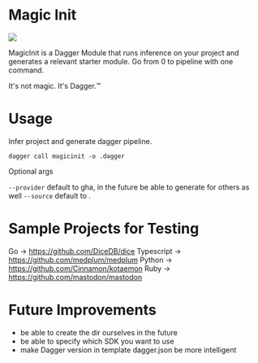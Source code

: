 # Magic Init 

![](https://upload.wikimedia.org/wikipedia/commons/thumb/2/25/Wizard_hat_and_wand.svg/1000px-Wizard_hat_and_wand.svg.png?20230507221104)

MagicInit is a Dagger Module that runs inference on your project and generates a relevant starter module. Go from 0 to pipeline with one command. 

It's not magic. It's Dagger.™

# Usage 

Infer project and generate dagger pipeline.

```
dagger call magicinit -o .dagger
```

Optional args 

`--provider` default to gha, in the future be able to generate for others as well 
`--source` default to .

# Sample Projects for Testing 

Go -> https://github.com/DiceDB/dice 
Typescript -> https://github.com/medplum/medplum
Python -> https://github.com/Cinnamon/kotaemon
Ruby -> https://github.com/mastodon/mastodon

# Future Improvements 
* be able to create the dir ourselves in the future 
* be able to specify which SDK you want to use 
* make Dagger version in template dagger.json be more intelligent